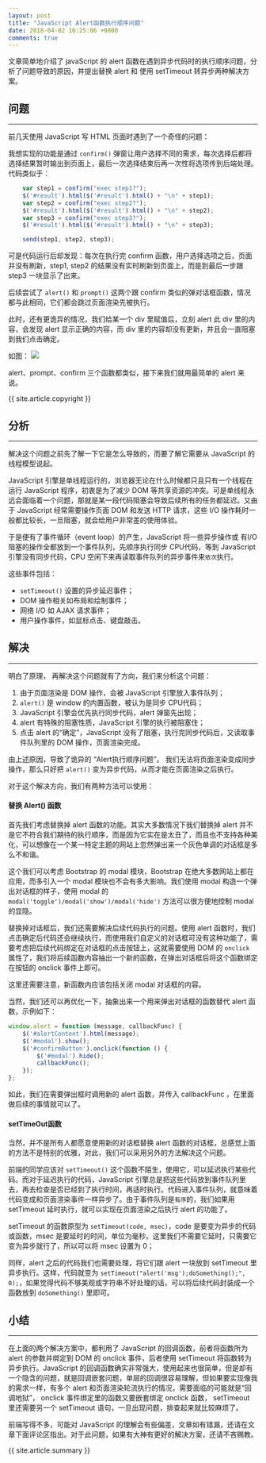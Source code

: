 ```yaml
---
layout: post
title: "JavaScript Alert函数执行顺序问题"
date: 2018-04-02 16:25:06 +0800
comments: true
---
```


文章简单地介绍了 javaScript 的 alert 函数在遇到异步代码时的执行顺序问题，分析了问题导致的原因，并提出替换 alert 和 使用 setTimeout 转异步两种解决方案。
## 问题
---
前几天使用 JavaScript 写 HTML 页面时遇到了一个奇怪的问题：

我想实现的功能是通过 `confirm()` 弹窗让用户选择不同的需求，每次选择后都将选择结果暂时输出到页面上，最后一次选择结束后再一次性将选项传到后端处理。
代码类似于：

```javascript
    var step1 = confirm("exec step1?");
    $('#result').html($('#result').html() + "\n" + step1);
    var step2 = confirm("exec step2?");
    $('#result').html($('#result').html() + "\n" + step2);
    var step3 = confirm("exec step3?");
    $('#result').html($('#result').html() + "\n" + step3);

    send(step1, step2, step3);
```

可是代码运行后却发现：每次在执行完 confirm 函数，用户选择选项之后，页面并没有刷新，step1, step2 的结果没有实时刷新到页面上，而是到最后一步跟 step3 一块显示了出来。

后续尝试了 `alert()` 和 `prompt()` 这两个跟 confirm 类似的弹对话框函数，情况都与此相同，它们都会跳过页面渲染先被执行。

此时，还有更诡异的情况，我们给某一个 div 里赋值后，立刻 alert 此 div 里的内容，会发现 alert 显示正确的内容，而 div 里的内容却没有更新，并且会一直阻塞到我们点击确定。

如图：
<img src="/images/2018/js_alert.png">

alert、prompt、confirm 三个函数都类似，接下来我们就用最简单的 alert 来说。

{{ site.article.copyright }}

## 分析
---
解决这个问题之前先了解一下它是怎么导致的，而要了解它需要从 JavaScript 的线程模型说起。

JavaScript 引擎是单线程运行的，浏览器无论在什么时候都只且只有一个线程在运行 JavaScript 程序，初衷是为了减少 DOM 等共享资源的冲突。可是单线程永远会面临着一个问题，那就是某一段代码阻塞会导致后续所有的任务都延迟。又由于 JavaScript 经常需要操作页面 DOM 和发送 HTTP 请求，这些 I/O 操作耗时一般都比较长，一旦阻塞，就会给用户非常差的使用体验。

于是便有了事件循环（event loop）的产生，JavaScript 将一些异步操作或 有I/O 阻塞的操作全都放到一个事件队列，先顺序执行同步 CPU代码，等到 JavaScript 引擎没有同步代码，CPU 空闲下来再读取事件队列的异步事件来`依次`执行。

这些事件包括：

- `setTimeout()` 设置的异步延迟事件；
- DOM 操作相关如布局和绘制事件；
- 网络 I/O 如 AJAX 请求事件；
- 用户操作事件，如鼠标点击、键盘敲击。

## 解决
---
明白了原理， 再解决这个问题就有了方向，我们来分析这个问题：

1. 由于页面渲染是 DOM 操作，会被 JavaScript 引擎放入事件队列；
2. `alert()` 是 window 的内置函数，被认为是同步 CPU代码；
3. JavaScript 引擎会优先执行同步代码，alert 弹窗先出现；
4. alert 有特殊的阻塞性质，JavaScript 引擎的执行被阻塞住；
5. 点击 alert 的“确定”，JavaScript 没有了阻塞，执行完同步代码后，又读取事件队列里的 DOM 操作，页面渲染完成。


由上述原因，导致了诡异的 “Alert执行顺序问题”。
我们无法将页面渲染变成同步操作，那么只好把 `alert()` 变为异步代码，从而才能在页面渲染之后执行。

对于这个解决方向，我们有两种方法可以使用：

#### 替换 Alert() 函数
首先我们考虑替换掉 alert 函数的功能。其实大多数情况下我们替换掉 alert 并不是它不符合我们期待的执行顺序，而是因为它实在是太丑了，而且也不支持各种美化，可以想像在一个某一特定主题的网站上忽然弹出来一个灰色单调的对话框是多么不和谐。

这个我们可以考虑 Bootstrap 的 modal 模块，Bootstrap 在绝大多数网站上都在应用，而多引入一个 modal 模块也不会有多大影响。我们使用 modal 构造一个弹出对话框的样子，使用 modal 的 `modal('toggle')/modal('show')/modal('hide')` 方法可以很方便地控制 modal 的显隐。

替换掉对话框后，我们还需要解决后续代码执行的问题。使用 alert 函数时，我们点击确定后代码还会继续执行，而使用我们自定义的对话框可没有这种功能了，需要考虑把后续代码绑定在对话框的点击按钮上，这就需要使用 DOM 的 `onclick` 属性了，我们将后续函数内容抽出一个新的函数，在弹出对话框后将这个函数绑定在按钮的 onclick 事件上即可。

这里还需要注意，新函数内应该包括关闭 modal 对话框的内容。

当然，我们还可以再优化一下，抽象出来一个用来弹出对话框的函数替代 alert 函数，示例如下：

```javascript
window.alert = function (message, callbackFunc) {
    $('#alertContent').html(message);
    $('#modal').show();
    $('#confirmButton').onclick(function () {
        $('#modal').hide();
        callbackFunc();
    });
};
```
如此，我们在需要弹出框时调用新的 alert 函数，并传入 callbackFunc ，在里面做后续的事情就可以了。

#### setTimeOut函数
当然，并不是所有人都愿意使用新的对话框替换 alert 函数的对话框，总感觉上面的方法不是特别的优雅，对此，我们可以采用另外的方法解决这个问题。

前端的同学应该对 `setTimeout()` 这个函数不陌生，使用它，可以延迟执行某些代码。而对于延迟执行的代码，JavaScript 引擎总是把这些代码放到事件队列里去，再去检查是否已经到了执行时间，再适时执行。代码进入事件队列，就意味着代码变成和页面渲染事件一样异步了。由于事件队列是`有序`的，我们如果用 setTimeout 延时执行，就可以实现在页面渲染之后执行 alert 的功能了。

setTimeout 的函数原型为 `setTimeout(code, msec)`，code 是要变为异步的代码或函数，msec 是要延时的时间，单位为毫秒。这里我们不需要它延时，只需要它变为异步就行了，所以可以将 msec 设置为 0；

同样，alert 之后的代码我们也需要处理，将它们跟 alert 一块放到 setTimeout 里异步执行。这样，代码就变为 `setTimeout("alert('msg');doSomething();", 0);`，如果觉得代码不够美观或字符串不好处理的话，可以将后续代码封装成一个函数放到 `doSomething()` 里即可。

## 小结
---
在上面的两个解决方案中，都利用了 JavaScript 的回调函数，前者将函数所为 alert 的参数并绑定到 DOM 的 onclick 事件，后者使用 setTimeout 将函数转为异步执行。JavaScript 的回调函数确实非常强大，使用起来也很简单，但是却有一个隐含的问题，就是回调嵌套问题，单层的回调很容易理解，但如果要实现像我的需求一样，有多个 alert 和页面渲染轮流执行的情况，需要面临的可能就是“回调地狱”， onclick 事件绑定里的函数又要嵌套绑定 onclick 函数， setTimeout 里还需要另一个 setTimeout 语句，一旦出现问题，排查起来就比较麻烦了。

前端写得不多，可能对 JavaScript 的理解会有些偏差，文章如有错漏，还请在文章下面评论区指出。对于此问题，如果有大神有更好的解决方案，还请不吝赐教。

{{ site.article.summary }}
